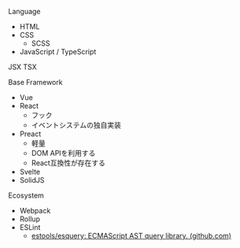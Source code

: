 Language
- HTML
- CSS
	- SCSS
- JavaScript / TypeScript

JSX
TSX

Base Framework
- Vue
- React
	- フック
	- イベントシステムの独自実装
- Preact
	- 軽量
	- DOM APIを利用する
	- React互換性が存在する
- Svelte
- SolidJS

Ecosystem
- Webpack
- Rollup
- ESLint
	- [estools/esquery: ECMAScript AST query library. (github.com)](https://github.com/estools/esquery)